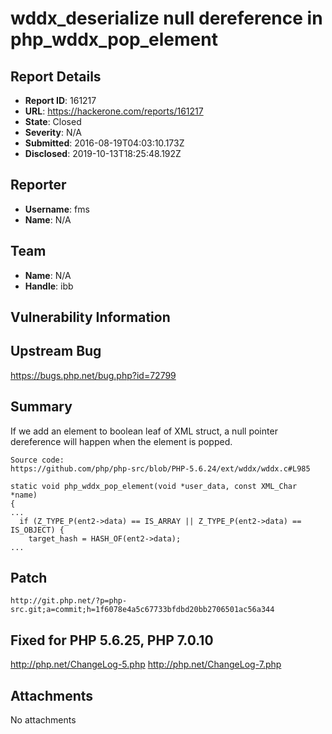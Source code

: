 # wddx_deserialize null dereference in php_wddx_pop_element

## Report Details
- **Report ID**: 161217
- **URL**: https://hackerone.com/reports/161217
- **State**: Closed
- **Severity**: N/A
- **Submitted**: 2016-08-19T04:03:10.173Z
- **Disclosed**: 2019-10-13T18:25:48.192Z

## Reporter
- **Username**: fms
- **Name**: N/A

## Team
- **Name**: N/A
- **Handle**: ibb

## Vulnerability Information
Upstream Bug
---
https://bugs.php.net/bug.php?id=72799

Summary
--
If we add an element to boolean leaf of XML struct, a null pointer dereference will happen when the element is popped. 

```
Source code:
https://github.com/php/php-src/blob/PHP-5.6.24/ext/wddx/wddx.c#L985

static void php_wddx_pop_element(void *user_data, const XML_Char *name)
{
...
  if (Z_TYPE_P(ent2->data) == IS_ARRAY || Z_TYPE_P(ent2->data) == IS_OBJECT) {
    target_hash = HASH_OF(ent2->data);
...

```

Patch
--
```
http://git.php.net/?p=php-src.git;a=commit;h=1f6078e4a5c67733bfdbd20bb2706501ac56a344
```

Fixed for PHP 5.6.25, PHP 7.0.10
--
http://php.net/ChangeLog-5.php
http://php.net/ChangeLog-7.php

## Attachments
No attachments
